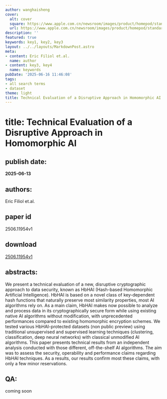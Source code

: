 ```yaml
---
author: wanghaisheng
cover:
  alt: cover
  square: https://www.apple.com.cn/newsroom/images/product/homepod/standard/Apple-HomePod-hero-230118_big.jpg.large_2x.jpg
  url: https://www.apple.com.cn/newsroom/images/product/homepod/standard/Apple-HomePod-hero-230118_big.jpg.large_2x.jpg
description: ''
featured: true
keywords: key1, key2, key3
layout: ../../layouts/MarkdownPost.astro
meta:
- content: Eric Filiol et.al.
  name: author
- content: key3, key4
  name: keywords
pubDate: '2025-06-16 11:46:08'
tags:
- all search terms
- dataset
theme: light
title: Technical Evaluation of a Disruptive Approach in Homomorphic AI
---
```


# title: Technical Evaluation of a Disruptive Approach in Homomorphic AI 
## publish date: 
**2025-06-13** 
## authors: 
  Eric Filiol et.al. 
## paper id
2506.11954v1
## download
[2506.11954v1](http://arxiv.org/abs/2506.11954v1)
## abstracts:
We present a technical evaluation of a new, disruptive cryptographic approach to data security, known as HbHAI (Hash-based Homomorphic Artificial Intelligence). HbHAI is based on a novel class of key-dependent hash functions that naturally preserve most similarity properties, most AI algorithms rely on. As a main claim, HbHAI makes now possible to analyze and process data in its cryptographically secure form while using existing native AI algorithms without modification, with unprecedented performances compared to existing homomorphic encryption schemes.   We tested various HbHAI-protected datasets (non public preview) using traditional unsupervised and supervised learning techniques (clustering, classification, deep neural networks) with classical unmodified AI algorithms. This paper presents technical results from an independent analysis conducted with those different, off-the-shelf AI algorithms. The aim was to assess the security, operability and performance claims regarding HbHAI techniques. As a results, our results confirm most these claims, with only a few minor reservations.
## QA:
coming soon
